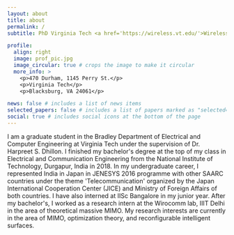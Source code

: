 ```yaml
---
layout: about
title: about
permalink: /
subtitle: PhD Virginia Tech <a href='https://wireless.vt.edu/'>Wireless@VT</a>.

profile:
  align: right
  image: prof_pic.jpg
  image_circular: true # crops the image to make it circular
  more_info: >
    <p>470 Durham, 1145 Perry St.</p>
    <p>Virginia Tech</p>
    <p>Blacksburg, VA 24061</p>

news: false # includes a list of news items
selected_papers: false # includes a list of papers marked as "selected={true}"
social: true # includes social icons at the bottom of the page
---
```


I am a graduate student in the Bradley Department of Electrical and Computer Engineering at Virginia Tech under the supervision of Dr. Harpreet S. Dhillon. I finished my bachelor's degree at the top of my class in Electrical and Communication Engineering from the National Institute of Technology, Durgapur, India in 2018. In my undergraduate career, I represented India in Japan in JENESYS 2016 programme with other SAARC countries under the theme 'Telecommunication' organized by the Japan International Cooperation Center (JICE) and Ministry of Foreign Affairs of both countries. I have also interned at IISc Bangalore in my junior year. After my bachelor's, I worked as a research intern at the Wirocomm lab, IIIT Delhi in the area of theoretical massive MIMO. My research interests are currently in the area of MIMO, optimization theory, and reconfigurable intelligent surfaces.
